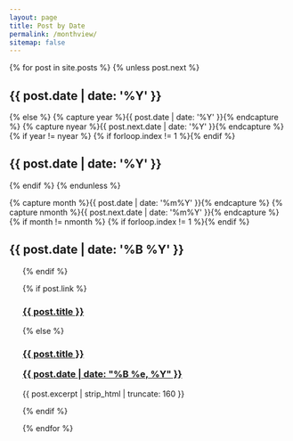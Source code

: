 ```yaml
---
layout: page
title: Post by Date
permalink: /monthview/
sitemap: false
---
```



<div id="index">
{% for post in site.posts %}
{% unless post.next %}
<h2>{{ post.date | date: '%Y' }}</h2>
{% else %}
{% capture year %}{{ post.date | date: '%Y' }}{% endcapture %}
{% capture nyear %}{{ post.next.date | date: '%Y' }}{% endcapture %}
{% if year != nyear %}
{% if forloop.index != 1 %}</ul>{% endif %}
  <h2>{{ post.date | date: '%Y' }}</h2>
{% endif %}
{% endunless %}

{% capture month %}{{ post.date | date: '%m%Y' }}{% endcapture %}
{% capture nmonth %}{{ post.next.date | date: '%m%Y' }}{% endcapture %}
{% if month != nmonth %}
{% if forloop.index != 1 %}</ul>{% endif %}
<h2>{{ post.date | date: '%B %Y' }}</h2><ul>
{% endif %}



{% if post.link %}
  <h3 class="link-post">
    <a href="{{ site.url }}{{site.baseurl}}{{ post.url }}" title="{{ post.title }}">{{ post.title }}</a>
    <a href="{{ post.link }}" target="_blank" title="{{ post.title }}"><i class="fa fa-link"></i></a></h3>
{% else %}
  <h3><a href="{{ site.url }}{{site.baseurl}}{{ post.url }}" title="{{ post.title }}">{{ post.title }}<p class="date">{{ post.date |  date: "%B %e, %Y" }}</p></a></h3>
  <p>{{ post.excerpt | strip_html | truncate: 160 }}</p>
{% endif %}


{% endfor %}
</div>
